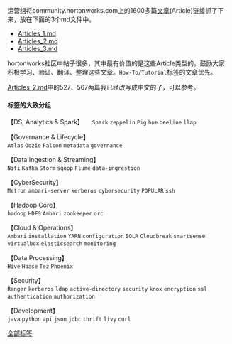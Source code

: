运营组将community.hortonworks.com上的1600多篇[文章](https://community.hortonworks.com/kb/list.html)(Article)链接抓了下来，放在下面的3个md文件中。
- [Articles_1.md](Articles_1.md)  
- [Articles_2.md](Articles_2.md)  
- [Articles_3.md](Articles_3.md)  

hortonworks社区中帖子很多，其中最有价值的是这些Article类型的。鼓励大家积极学习、验证、翻译、整理这些文章。`How-To/Tutorial`标签的文章优先。

[Articles_2.md](Articles_2.md)中的527、567两篇我已经改写成中文的了，可以参考。  

#### 标签的大致分组
【DS, Analytics & Spark】    
`Spark` `zeppelin` `Pig` `hue` `beeline` `llap`  

【Governance & Lifecycle】  
`Atlas` `Oozie` `Falcon` `metadata` `governance`  

【Data Ingestion & Streaming】  
`Nifi` `Kafka` `Storm` `sqoop` `Flume` `data-ingrestion`  

【CyberSecurity】  
`Metron` `ambari-server` `kerberos` `cybersecurity` `POPULAR` `ssh`   

【Hadoop Core】  
`hadoop` `HDFS` `Ambari` `zookeeper` `orc`  

【Cloud & Operations】  
`Ambari` `installation` `YARN` `configuration` `SOLR` `Cloudbreak` `smartsense` `virtualbox` `elasticsearch` `monitoring`  

【Data Processing】  
`Hive` `Hbase` `Tez` `Phoenix`  

【Security】  
`Ranger` `kerberos` `ldap` `active-directory` `security` `knox` `encryption` `ssl` `authentication` `authorization`  

【Development】  
`java` `python` `api` `json` `jdbc` `thrift` `livy` `curl`  

[全部标签](https://community.hortonworks.com/topics.html)  
